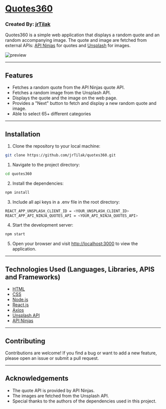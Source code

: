 # [**Quotes360**](https://quotes360.netlify.app/)
### Created By: [jrTilak](https://github.com/jrTilak)

Quotes360 is a simple web application that displays a random quote and an random accompanying image. The quote and image are fetched from external APIs: [API Ninjas](https://api-ninjas.com/) for quotes and [Unsplash](https://unsplash.com/developers) for images.

![preview](https://repository-images.githubusercontent.com/642256188/43c892bd-3d29-42c6-9800-111a535b29ce)

---
## Features
- Fetches a random quote from the API Ninjas quote API.
- Fetches a random image from the Unsplash API.
- Displays the quote and the image on the web page.
- Provides a "Next" button to fetch and display a new random quote and image.
- Able to select 65+ different categories
---

## Installation
1. Clone the repository to your local machine:
```bash
git clone https://github.com/jrTilak/quotes360.git
```

1. Navigate to the project directory:
```bash
cd quotes360
```

2. Install the dependencies:
```bash
npm install
```
3. Include all api keys in a .env file in the root directory:
```bash
REACT_APP_UNSPLASH_CLIENT_ID = <YOUR_UNSPLASH_CLIENT_ID>
REACT_APP_API_NINJA_QUOTES_API = <YOUR_API_NINJA_QUOTES_API>
```
4. Start the development server:
```bash
npm start
```

5. Open your browser and visit [http://localhost:3000](http://localhost:3000) to view the application. 
---
## Technologies Used (Languages, Libraries, APIS and Frameworks)

- [HTML](https://developer.mozilla.org/en-US/docs/Web/HTML)
- [CSS](https://developer.mozilla.org/en-US/docs/Web/CSS)
- [Node.js](https://nodejs.org/en/)
- [React.js](https://react.dev/)
- [Axios](https://www.npmjs.com/package/axios)
- [Unsplash API](https://unsplash.com/developers)
- [API Ninjas](https://api-ninjas.com/)

---
## Contributing
Contributions are welcome! If you find a bug or want to add a new feature, please open an issue or submit a pull request.

---
## Acknowledgements
- The quote API is provided by API Ninjas.
- The images are fetched from the Unsplash API.
- Special thanks to the authors of the dependencies used in this project.

